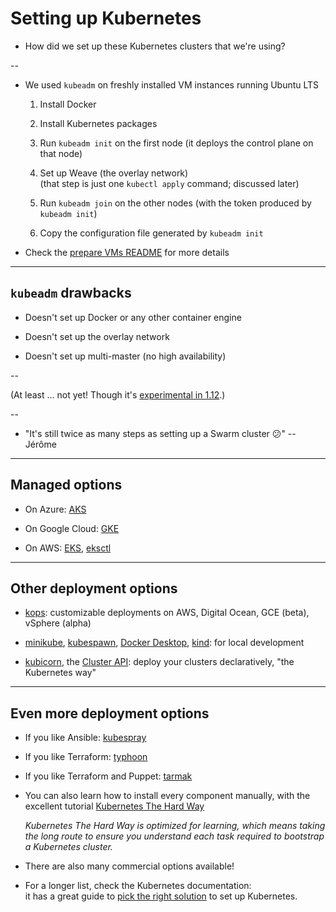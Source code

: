 # Setting up Kubernetes

- How did we set up these Kubernetes clusters that we're using?

--

<!-- ##VERSION## -->

- We used `kubeadm` on freshly installed VM instances running Ubuntu LTS

    1. Install Docker

    2. Install Kubernetes packages

    3. Run `kubeadm init` on the first node (it deploys the control plane on that node)

    4. Set up Weave (the overlay network)
       <br/>
       (that step is just one `kubectl apply` command; discussed later)

    5. Run `kubeadm join` on the other nodes (with the token produced by `kubeadm init`)

    6. Copy the configuration file generated by `kubeadm init`

- Check the [prepare VMs README](https://@@GITREPO@@/blob/master/prepare-vms/README.md) for more details

---

## `kubeadm` drawbacks

- Doesn't set up Docker or any other container engine

- Doesn't set up the overlay network

- Doesn't set up multi-master (no high availability)

--

  (At least ... not yet! Though it's [experimental in 1.12](https://kubernetes.io/docs/setup/independent/high-availability/).)

--

- "It's still twice as many steps as setting up a Swarm cluster 😕" -- Jérôme

---

## Managed options

- On Azure: [AKS](https://azure.microsoft.com/services/kubernetes-service/)

- On Google Cloud: [GKE](https://cloud.google.com/kubernetes-engine/)

- On AWS: [EKS](https://aws.amazon.com/eks/),
  [eksctl](https://eksctl.io/)

---

## Other deployment options

- [kops](https://github.com/kubernetes/kops):
  customizable deployments on AWS, Digital Ocean, GCE (beta), vSphere (alpha)

- [minikube](https://kubernetes.io/docs/setup/minikube/),
  [kubespawn](https://github.com/kinvolk/kube-spawn),
  [Docker Desktop](https://docs.docker.com/docker-for-mac/kubernetes/),
  [kind](https://kind.sigs.k8s.io):
  for local development

- [kubicorn](https://github.com/kubicorn/kubicorn),
  the [Cluster API](https://blogs.vmware.com/cloudnative/2019/03/14/what-and-why-of-cluster-api/):
  deploy your clusters declaratively, "the Kubernetes way"

---

## Even more deployment options

- If you like Ansible:
  [kubespray](https://github.com/kubernetes-incubator/kubespray)

- If you like Terraform:
  [typhoon](https://github.com/poseidon/typhoon)

- If you like Terraform and Puppet:
  [tarmak](https://github.com/jetstack/tarmak)

- You can also learn how to install every component manually, with
  the excellent tutorial [Kubernetes The Hard Way](https://github.com/kelseyhightower/kubernetes-the-hard-way)

  *Kubernetes The Hard Way is optimized for learning, which means taking the long route to ensure you understand each task required to bootstrap a Kubernetes cluster.*

- There are also many commercial options available!

- For a longer list, check the Kubernetes documentation:
  <br/>
  it has a great guide to [pick the right solution](https://kubernetes.io/docs/setup/#production-environment) to set up Kubernetes.
